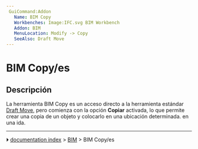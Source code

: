 ```yaml
---
 GuiCommand:Addon
   Name: BIM Copy
   Workbenches: Image:IFC.svg BIM Workbench
   Addon: BIM
   MenuLocation: Modify -> Copy
   SeeAlso: Draft Move
---
```


# BIM Copy/es


</div>



## Descripción


<div class="mw-translate-fuzzy">

La herramienta BIM Copy es un acceso directo a la herramienta estándar [Draft Move](Draft_Move.md), pero comienza con la opción **Copiar** activada, lo que permite crear una copia de un objeto y colocarlo en una ubicación determinada. en una ida.


</div>



---
⏵ [documentation index](../README.md) > [BIM](BIM_Workbench.md) > BIM Copy/es
